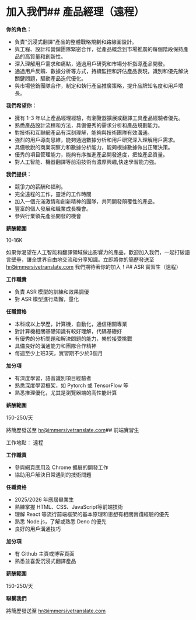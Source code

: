 # 加入我們## 產品經理（遠程）

**你的角色：**

- 負責"沉浸式翻譯"產品的整體戰略規劃和路線圖設計。
- 與工程、設計和營銷團隊緊密合作，從產品概念到市場推廣的每個階段保持產品的高質量和創新性。
- 深入理解用戶需求和痛點，通過用戶研究和市場分析指導產品開發。
- 通過用戶反饋、數據分析等方式，持續監控和評估產品表現，識別和優先解決關鍵問題，驅動產品迭代優化。
- 與市場營銷團隊合作，制定和執行產品推廣策略，提升品牌知名度和用戶增長。

**我們希望你：**

- 擁有 1-3 年以上產品經理經驗，有瀏覽器擴展或翻譯工具產品經驗者優先。
- 熟悉產品設計流程和方法，具備優秀的需求分析和產品規劃能力。
- 對技術和互聯網產品有深刻理解，能夠與技術團隊有效溝通。
- 強烈的用戶導向思維，能夠通過數據分析和用戶研究深入理解用戶需求。
- 具備敏銳的商業洞察力和數據分析能力，能夠根據數據做出正確決策。
- 優秀的項目管理能力，能夠有序推進產品開發進度，把控產品質量。
- 對人工智能、機器翻譯等前沿技術有濃厚興趣,快速學習能力強。

**我們提供：**

- 競爭力的薪酬和福利。
- 完全遠程的工作，靈活的工作時間
- 加入一個充滿激情和創新精神的團隊，共同開發顛覆性的產品。
- 豐富的個人發展和職業成長機會。
- 參與行業領先產品開發的機會

**薪酬範圍**

10-16K

如果你渴望在人工智能和翻譯領域做出影響力的產品，歡迎加入我們，一起打破語言壁壘，讓全世界自由地交流和分享知識。立即將你的簡歷發送至 hr@immersivetranslate.com 我們期待著你的加入！## ASR 實習生（遠程）

**工作職責**

- 負責 ASR 模型的訓練和效果調優
- 對 ASR 模型進行蒸餾，量化

**任職資格**

- 本科或以上學歷，計算機，自動化，通信相關專業
- 對計算機相關基礎知識有較好理解，代碼基礎好
- 有優秀的分析問題和解決問題的能力，樂於接受挑戰
- 具備良好的溝通能力和團隊合作精神
- 每週至少上班3天，實習期不少於3個月

**加分項**

- 有深度學習，語音識別項目經驗者
- 熟悉深度學習框架，如 Pytorch 或 TensorFlow 等
- 熟悉推理優化，尤其是瀏覽器端的高性能計算

**薪酬範圍**

150-250/天

將簡歷發送至 [hr@immersivetranslate.com](mailto:hr@immersivetranslate.com)## 前端實習生

工作地點： 遠程

**工作職責**

- 參與網頁應用及 Chrome 擴展的開發工作
- 協助用戶解決日常遇到的技術問題

**任職資格**

- 2025/2026 年應屆畢業生
- 熟練掌握 HTML、CSS、JavaScript等前端技術
- 理解 React 等流行前端框架的基本原理和思想有相關實踐經驗的優先
- 熟悉 Node.js，了解或熟悉 Deno 的優先
- 良好的用戶溝通技巧

**加分項**

- 有 Github 主頁或博客頁面
- 熟悉並喜愛沉浸式翻譯產品

**薪酬範圍**

150-250/天

**聯繫我們**

將簡歷發送至 [hr@immersivetranslate.com](mailto:hr@immersivetranslate.com)
